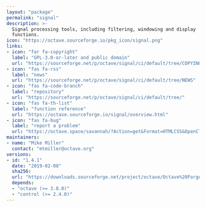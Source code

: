 ```yaml
---
layout: "package"
permalink: "signal"
description: >-
  Signal processing tools, including filtering, windowing and display
  functions.
icon: "https://octave.sourceforge.io/pkg_icon/signal.png"
links:
- icon: "far fa-copyright"
  label: "GPL-3.0-or-later and public domain"
  url: "https://sourceforge.net/p/octave/signal/ci/default/tree/COPYING"
- icon: "fas fa-rss"
  label: "news"
  url: "https://sourceforge.net/p/octave/signal/ci/default/tree/NEWS"
- icon: "fas fa-code-branch"
  label: "repository"
  url: "https://sourceforge.net/p/octave/signal/ci/default/tree/"
- icon: "fas fa-th-list"
  label: "function reference"
  url: "https://octave.sourceforge.io/signal/overview.html"
- icon: "fas fa-bug"
  label: "report a problem"
  url: "https://octave.space/savannah/?Action=get&Format=HTMLCSS&OpenClosed=open&Title=[octave%20forge]%20(signal)"
maintainers:
- name: "Mike Miller"
  contact: "mtmiller@octave.org"
versions:
- id: "1.4.1"
  date: "2019-02-08"
  sha256:
  url: "https://downloads.sourceforge.net/project/octave/Octave%20Forge%20Packages/Individual%20Package%20Releases/signal-1.4.1.tar.gz"
  depends:
  - "octave (>= 3.8.0)"
  - "control (>= 2.4.0)"
---
```

